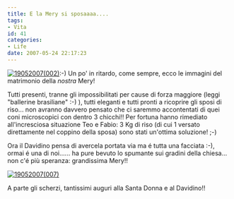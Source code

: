 ```yaml
---
title: E la Mery si sposaaaa....
tags:
- Vita
id: 41
categories:
- Life
date: 2007-05-24 22:17:23
---
```


[![](/images/2012/04/19052007002.jpg "19052007(002)")](/images/2012/04/19052007002.jpg):-) Un po' in ritardo, come sempre, ecco le immagini del matrimonio della _nostra_ Mery!

Tutti presenti, tranne gli impossibilitati per cause di forza maggiore (leggi "ballerine brasiliane" :-) ), tutti eleganti e tutti pronti a ricoprire gli sposi di riso... non avranno davvero pensato che ci saremmo accontentati di quei coni microscopici con dentro 3 chicchi!! Per fortuna hanno rimediato all'incresciosa situazione Teo e Fabio: 3 Kg di riso (di cui 1 versato direttamente nel coppino della sposa) sono stati un'ottima soluzione! ;-)


Ora il Davidino pensa di avercela portata via ma é tutta una facciata :-), ormai é una di noi...... ha pure bevuto lo spumante sui gradini della chiesa... non c'é più speranza: grandissima Mery!!

[![](/images/2012/04/19052007007.jpg "19052007(007)")](/images/2012/04/19052007007.jpg)

A parte gli scherzi, tantissimi auguri alla Santa Donna e al Davidino!!
